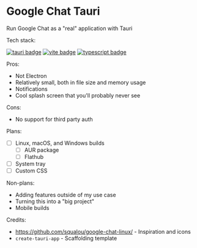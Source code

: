 # Google Chat Tauri

Run Google Chat as a "real" application with Tauri

Tech stack:

[![tauri badge](https://img.shields.io/badge/made_with-tauri-FFC131?logo=tauri&style=for-the-badge)](https://tauri.app) [![vite badge](https://img.shields.io/badge/bundled_with-vite-BC33FE?logo=vite&style=for-the-badge)](https://vitejs.dev) [![typescript badge](https://img.shields.io/badge/built_with-typescript-3176C3?logo=typescript&style=for-the-badge)](https://www.typescriptlang.org/)

Pros:

- Not Electron
- Relatively small, both in file size and memory usage
- Notifications
- Cool splash screen that you'll probably never see

Cons:

- No support for third party auth

Plans:

- [ ] Linux, macOS, and Windows builds
  - [ ] AUR package
  - [ ] Flathub
- [ ] System tray
- [ ] Custom CSS

Non-plans:

- Adding features outside of my use case
- Turning this into a "big project"
- Mobile builds

Credits:

- <https://github.com/squalou/google-chat-linux/> - Inspiration and icons
- `create-tauri-app` - Scaffolding template
